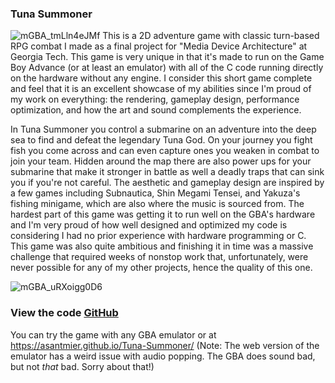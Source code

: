 ### Tuna Summoner

![mGBA_tmLln4eJMf](https://github.com/asantmier/Tuna-Summoner/assets/91630046/18396d1b-0185-4a7c-8995-095fb9d0cee6)
This is a 2D adventure game with classic turn-based RPG combat I made as a final project for "Media Device Architecture"
at Georgia Tech. This game is very unique in that it's made to run on the Game Boy Advance (or at least an emulator) with
all of the C code running directly on the hardware without any engine. I consider this short game complete and feel that
it is an excellent showcase of my abilities since I'm proud of my work on everything: the rendering, gameplay design, 
performance optimization, and how the art and sound complements the experience.

In Tuna Summoner you control a submarine on an adventure into the deep sea to find and defeat the legendary Tuna God.
On your journey you fight fish you come across and can even capture ones you weaken in combat to join your team. Hidden
around the map there are also power ups for your submarine that make it stronger in battle as well a deadly traps that
can sink you if you're not careful. The aesthetic and gameplay design are inspired by a few games including Subnautica, 
Shin Megami Tensei, and Yakuza's fishing minigame, which are also where the music is sourced from. The hardest part of 
this game was getting it to run well on the GBA's hardware and I'm very proud of how well designed and optimized my code
is considering I had no prior experience with hardware programming or C. This game was also quite ambitious and finishing
it in time was a massive challenge that required weeks of nonstop work that, unfortunately, were never possible for any of
my other projects, hence the quality of this one.

![mGBA_uRXoigg0D6](https://github.com/asantmier/Tuna-Summoner/assets/91630046/4e235b55-53fd-455f-9301-b907b7819043)

### View the code [GitHub](https://github.com/asantmier/Tuna-Summoner)

You can try the game with any GBA emulator or at
https://asantmier.github.io/Tuna-Summoner/
(Note: The web version of the emulator has a weird issue with audio popping. The GBA does sound bad, but not *that* bad. Sorry about that!)
